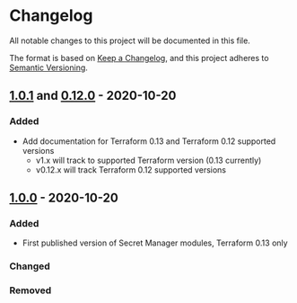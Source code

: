 # Changelog

<!-- spell-checker: ignore markdownlint -->
<!-- markdownlint-disable MD024 -->

All notable changes to this project will be documented in this file.

The format is based on [Keep a Changelog](https://keepachangelog.com/en/1.0.0/),
and this project adheres to [Semantic Versioning](https://semver.org/spec/v2.0.0.html).

## [1.0.1] and [0.12.0] - 2020-10-20

### Added

- Add documentation for Terraform 0.13 and Terraform 0.12 supported versions
  - v1.x will track to supported Terraform version (0.13 currently)
  - v0.12.x will track Terraform 0.12 supported versions

## [1.0.0] - 2020-10-20

### Added

- First published version of Secret Manager modules, Terraform 0.13 only

### Changed

### Removed

[1.0.1]: https://github.com/memes/terraform-google-secret-manager/compare/v1.0.0...v1.0.1
[0.12.0]: https://github.com/memes/terraform-google-secret-manager/releases/tag/v0.12.0
[1.0.0]: https://github.com/memes/terraform-google-secret-manager/releases/tag/v1.0.0
